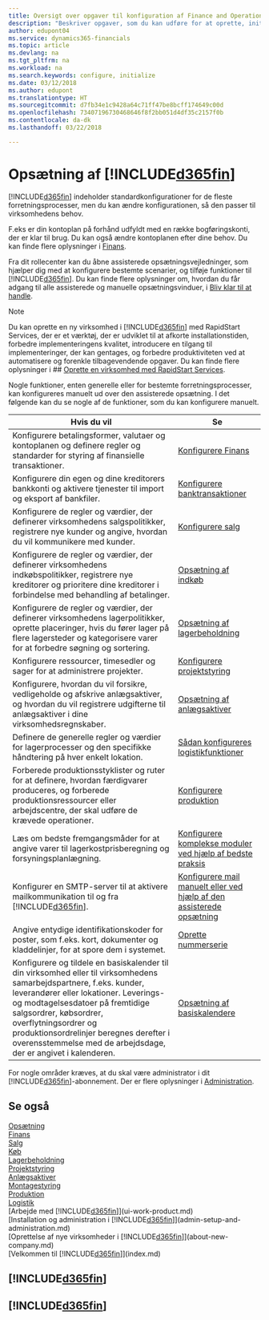 ```yaml
---
title: Oversigt over opgaver til konfiguration af Finance and Operations, Business edition | Microsoft Docs
description: "Beskriver opgaver, som du kan udføre for at oprette, initialisere og konfigurere Finance and Operations, Business edition efter dine behov."
author: edupont04
ms.service: dynamics365-financials
ms.topic: article
ms.devlang: na
ms.tgt_pltfrm: na
ms.workload: na
ms.search.keywords: configure, initialize
ms.date: 03/12/2018
ms.author: edupont
ms.translationtype: HT
ms.sourcegitcommit: d7fb34e1c9428a64c71ff47be8bcff174649c00d
ms.openlocfilehash: 73407196730468646f8f2bb051d4df35c2157f0b
ms.contentlocale: da-dk
ms.lasthandoff: 03/22/2018

---
```

# <a name="setting-up-included365finincludesd365finmdmd"></a>Opsætning af [!INCLUDE[d365fin](includes/d365fin_md.md)]
[!INCLUDE[d365fin](includes/d365fin_md.md)] indeholder standardkonfigurationer for de fleste forretningsprocesser, men du kan ændre konfigurationen, så den passer til virksomhedens behov.

F.eks er din kontoplan på forhånd udfyldt med en række bogføringskonti, der er klar til brug. Du kan også ændre kontoplanen efter dine behov. Du kan finde flere oplysninger i [Finans](finance.md).

Fra dit rollecenter kan du åbne assisterede opsætningsvejledninger, som hjælper dig med at konfigurere bestemte scenarier, og tilføje funktioner til [!INCLUDE[d365fin](includes/d365fin_md.md)]. Du kan finde flere oplysninger om, hvordan du får adgang til alle assisterede og manuelle opsætningsvinduer, i [Bliv klar til at handle](ui-get-ready-business.md).

> [!NOTE]
> Du kan oprette en ny virksomhed i [!INCLUDE[d365fin](includes/d365fin_md.md)] med RapidStart Services, der er et værktøj, der er udviklet til at afkorte installationstiden, forbedre implementeringens kvalitet, introducere en tilgang til implementeringer, der kan gentages, og forbedre produktiviteten ved at automatisere og forenkle tilbagevendende opgaver. Du kan finde flere oplysninger i ## [Oprette en virksomhed med RapidStart Services](admin-set-up-a-company-with-rapidstart.md).

Nogle funktioner, enten generelle eller for bestemte forretningsprocesser, kan konfigureres manuelt ud over den assisterede opsætning. I det følgende kan du se nogle af de funktioner, som du kan konfigurere manuelt.

| Hvis du vil | Se |
| --- | --- |
| Konfigurere betalingsformer, valutaer og kontoplanen og definere regler og standarder for styring af finansielle transaktioner. |[Konfigurere Finans](finance-setup-finance.md) |
| Konfigurere din egen og dine kreditorers bankkonti og aktivere tjenester til import og eksport af bankfiler. |[Konfigurere banktransaktioner](bank-setup-banking.md) |
| Konfigurere de regler og værdier, der definerer virksomhedens salgspolitikker, registrere nye kunder og angive, hvordan du vil kommunikere med kunder. |[Konfigurere salg](sales-setup-sales.md) |
| Konfigurere de regler og værdier, der definerer virksomhedens indkøbspolitikker, registrere nye kreditorer og prioritere dine kreditorer i forbindelse med behandling af betalinger. |[Opsætning af indkøb](purchasing-setup-purchasing.md) |
| Konfigurere de regler og værdier, der definerer virksomhedens lagerpolitikker, oprette placeringer, hvis du fører lager på flere lagersteder og kategorisere varer for at forbedre søgning og sortering. |[Opsætning af lagerbeholdning](inventory-setup-inventory.md) |
| Konfigurere ressourcer, timesedler og sager for at administrere projekter. |[Konfigurere projektstyring](projects-setup-projects.md) |
| Konfigurere, hvordan du vil forsikre, vedligeholde og afskrive anlægsaktiver, og hvordan du vil registrere udgifterne til anlægsaktiver i dine virksomhedsregnskaber. |[Opsætning af anlægsaktiver](fa-setup.md) |
|Definere de generelle regler og værdier for lagerprocesser og den specifikke håndtering på hver enkelt lokation.|[Sådan konfigureres logistikfunktioner](warehouse-setup-warehouse.md)|
|Forberede produktionsstyklister og ruter for at definere, hvordan færdigvarer produceres, og forberede produktionsressourcer eller arbejdscentre, der skal udføre de krævede operationer.|[Konfigurere produktion](production-configure-production-processes.md)|
|Læs om bedste fremgangsmåder for at angive varer til lagerkostprisberegning og forsyningsplanlægning.|[Konfigurere komplekse moduler ved hjælp af bedste praksis](set-up-complex-application-areas-using-best-practices.md)|
|Konfigurer en SMTP-server til at aktivere mailkommunikation til og fra [!INCLUDE[d365fin](includes/d365fin_md.md)].| [Konfigurere mail manuelt eller ved hjælp af den assisterede opsætning](madeira-how-setup-email.md)|
| Angive entydige identifikationskoder for poster, som f.eks. kort, dokumenter og kladdelinjer, for at spore dem i systemet. |[Oprette nummerserie](ui-create-number-series.md) |
|Konfigurere og tildele en basiskalender til din virksomhed eller til virksomhedens samarbejdspartnere, f.eks. kunder, leverandører eller lokationer. Leverings- og modtagelsesdatoer på fremtidige salgsordrer, købsordrer, overflytningsordrer og produktionsordrelinjer beregnes derefter i overensstemmelse med de arbejdsdage, der er angivet i kalenderen.|[Opsætning af basiskalendere](across-how-to-assign-base-calendars.md)|  

For nogle områder kræves, at du skal være administrator i dit [!INCLUDE[d365fin](includes/d365fin_md.md)]-abonnement. Der er flere oplysninger i [Administration](admin-setup-and-administration.md).  

## <a name="see-also"></a>Se også
[Opsætning](admin-setup-and-administration.md)  
[Finans](finance.md)  
[Salg](sales-manage-sales.md)  
[Køb](purchasing-manage-purchasing.md)  
[Lagerbeholdning](inventory-manage-inventory.md)    
[Projektstyring](projects-manage-projects.md)  
[Anlægsaktiver](fa-manage.md)    
[Montagestyring](assembly-assemble-items.md)  
[Produktion](production-manage-manufacturing.md)  
[Logistik](warehouse-manage-warehouse.md)  
[Arbejde med [!INCLUDE[d365fin](includes/d365fin_md.md)]](ui-work-product.md)  
[Installation og administration i [!INCLUDE[d365fin](includes/d365fin_md.md)]](admin-setup-and-administration.md)  
[Oprettelse af nye virksomheder i [!INCLUDE[d365fin](includes/d365fin_md.md)]](about-new-company.md)  
[Velkommen til [!INCLUDE[d365fin](includes/d365fin_md.md)]](index.md)  

## [!INCLUDE[d365fin](includes/free_trial_md.md)]  
## [!INCLUDE[d365fin](includes/training_link_md.md)]

